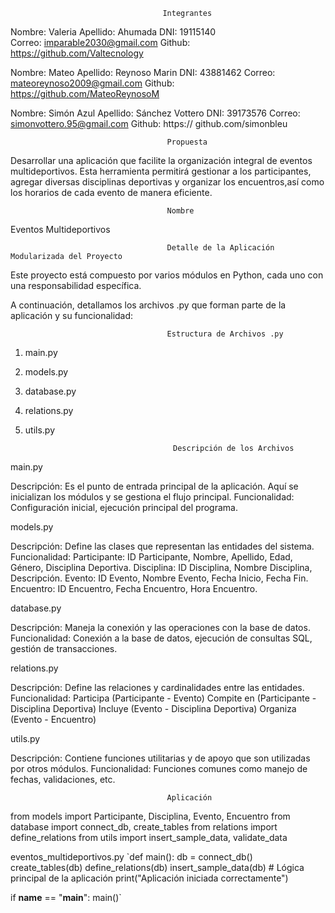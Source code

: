                                       Integrantes
Nombre: Valeria
Apellido: Ahumada
DNI: 19115140  
Correo: imparable2030@gmail.com
Github: https://github.com/Valtecnology

Nombre: Mateo
Apellido: Reynoso Marin
DNI: 43881462
Correo: mateoreynoso2009@gmail.com
Github: https://github.com/MateoReynosoM

Nombre: Simón Azul
Apellido: Sánchez Vottero
DNI: 39173576
Correo: simonvottero.95@gmail.com
Github: https:// github.com/simonbleu 

                                       Propuesta 
                                       
 Desarrollar una aplicación que facilite la organización integral de eventos multideportivos.
 Esta herramienta permitirá gestionar a los participantes, agregar diversas disciplinas deportivas y 
 organizar los encuentros,así como los horarios de cada evento de manera eficiente.
 

                                       Nombre

Eventos Multideportivos                                         

                                                                      
                                       Detalle de la Aplicación Modularizada del Proyecto
                                    
Este proyecto está compuesto por varios módulos en Python, cada uno con una responsabilidad específica. 

A continuación, detallamos los archivos .py que forman parte de la aplicación y su funcionalidad:

                                       
                                       Estructura de Archivos .py

1. main.py

2. models.py

3. database.py

4. relations.py
 
5. utils.py


                                        Descripción de los Archivos

main.py

Descripción: Es el punto de entrada principal de la aplicación. Aquí se inicializan los módulos y se gestiona el flujo principal.
Funcionalidad: Configuración inicial, ejecución principal del programa.

models.py

Descripción: Define las clases que representan las entidades del sistema.
Funcionalidad:
Participante: ID Participante, Nombre, Apellido, Edad, Género, Disciplina Deportiva.
Disciplina: ID Disciplina, Nombre Disciplina, Descripción.
Evento: ID Evento, Nombre Evento, Fecha Inicio, Fecha Fin.
Encuentro: ID Encuentro, Fecha Encuentro, Hora Encuentro.

database.py

Descripción: Maneja la conexión y las operaciones con la base de datos.
Funcionalidad: Conexión a la base de datos, ejecución de consultas SQL, gestión de transacciones.

relations.py

Descripción: Define las relaciones y cardinalidades entre las entidades.
Funcionalidad:
Participa (Participante - Evento)
Compite en (Participante - Disciplina Deportiva)
Incluye (Evento - Disciplina Deportiva)
Organiza (Evento - Encuentro)

utils.py

Descripción: Contiene funciones utilitarias y de apoyo que son utilizadas por otros módulos.
Funcionalidad: Funciones comunes como manejo de fechas, validaciones, etc.

                                       
                                       Aplicación

from models import Participante, Disciplina, Evento, Encuentro
from database import connect_db, create_tables
from relations import define_relations
from utils import insert_sample_data, validate_data

eventos_multideportivos.py
`def main():
    db = connect_db()
    create_tables(db)
    define_relations(db)
    insert_sample_data(db)
    # Lógica principal de la aplicación
    print("Aplicación iniciada correctamente")

if __name__ == "__main__":
    main()`










